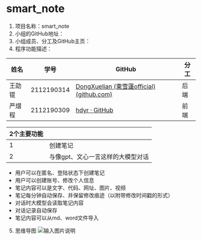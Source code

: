 ﻿# smart_note

 1. 项目名称：smart_note
 2. 小组的GitHub地址：
 3. 小组成员、分工及GitHub主页：
 4. 程序功能描述：

|姓名| 学号 | GitHub | 分工 |
|--|--|--|--|
| 王劭锟 | 2112190314 | [DongXueIian (東雪蓮official) (github.com)](https://github.com/DongXueIian) | 后端 |
| 严熠程 | 2112190309 | [hdyr · GitHub](https://github.com/hdyr) | 前端 |

| 2个主要功能 |  |
|--|--|
| 1 | 创建笔记|
| 2 | 与像gpt、文心一言这样的大模型对话|
 - 用户可以在匿名、登陆状态下创建笔记
 - 用户可以创建账号、修改个人信息
 - 笔记内容可以是文字、代码、网址、图片、视频
 - 笔记每分钟自动保存、并保留修改痕迹（以附带修改时间戳的形式）
 - 对话时大模型会读取笔记内容
 - 对话记录自动保存
 - 笔记内容可以从md、word文件导入

 5. 思维导图
 ![输入图片说明](/imgs/2024-03-05/6yCLCu70v5OZRjDr.png)
